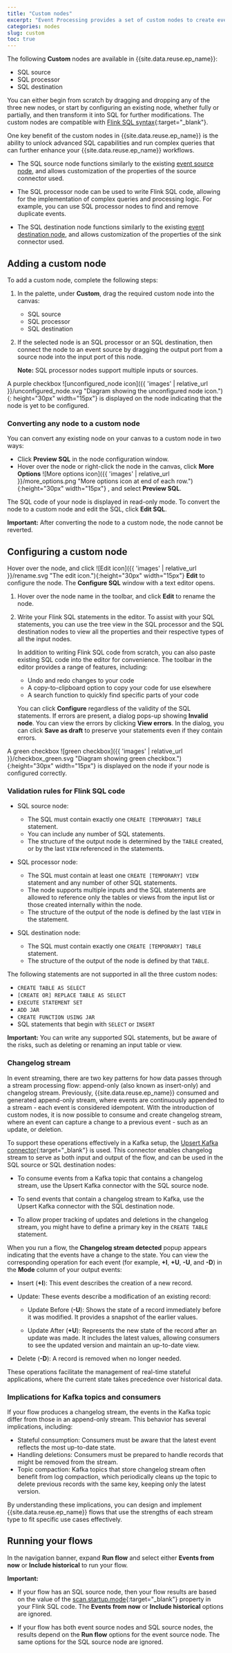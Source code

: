 ```yaml
---
title: "Custom nodes"
excerpt: "Event Processing provides a set of custom nodes to create event stream processing flows."
categories: nodes
slug: custom
toc: true
---
```


The following **Custom** nodes are available in {{site.data.reuse.ep_name}}:

- SQL source
- SQL processor
- SQL destination

You can either begin from scratch by dragging and dropping any of the three new nodes, or start by configuring an existing node, whether fully or partially, and then transform it into SQL for further modifications. The custom nodes are compatible with [Flink SQL syntax](https://nightlies.apache.org/flink/flink-docs-stable/docs/dev/table/sql/overview/){:target="_blank"}.

One key benefit of the custom nodes in {{site.data.reuse.ep_name}} is the ability to unlock advanced SQL capabilities and run complex queries that can further enhance your {{site.data.reuse.ep_name}} workflows.



- The SQL source node functions similarly to the existing [event source node](../eventnodes/#event-source), and allows customization of the properties of the source connector used.

- The SQL processor node can be used to write Flink SQL code, allowing for the implementation of complex queries and processing logic. For example, you can use SQL processor nodes to find and remove duplicate events.

- The SQL destination node functions similarly to the existing [event destination node](../eventnodes/#event-destination), and allows customization of the properties of the sink connector used.

## Adding a custom node

To add a custom node, complete the following steps:

1. In the palette, under **Custom**, drag the required custom node into the canvas:

   - SQL source
   - SQL processor
   - SQL destination

1. If the selected node is an SQL processor or an SQL destination, then connect the node to an event source by dragging the output port from a source node into the input port of this node.

   **Note:** SQL processor nodes support multiple inputs or sources. 

A purple checkbox ![unconfigured_node icon]({{ 'images' | relative_url }}/unconfigured_node.svg "Diagram showing the unconfigured node icon."){: height="30px" width="15px"} is displayed on the node indicating that the node is yet to be configured.


### Converting any node to a custom node

You can convert any existing node on your canvas to a custom node in two ways:

- Click **Preview SQL** in the node configuration window.
- Hover over the node or right-click the node in the canvas, click **More Options** ![More options icon]({{ 'images' | relative_url }}/more_options.png "More options icon at end of each row."){:height="30px" width="15px"} , and select **Preview SQL**.

The SQL code of your node is displayed in read-only mode. To convert the node to a custom node and edit the SQL, click **Edit SQL**.

**Important:** After converting the node to a custom node, the node cannot be reverted.

## Configuring a custom node

Hover over the node, and click ![Edit icon]({{ 'images' | relative_url }}/rename.svg "The edit icon."){:height="30px" width="15px"} **Edit** to configure the node. The **Configure SQL** window with a text editor opens.

1. Hover over the node name in the toolbar, and click **Edit** to rename the node.

1. Write your Flink SQL statements in the editor. To assist with your SQL statements, you can use the tree view in the SQL processor and the SQL destination nodes to view all the properties and their respective types of all the input nodes.

   In addition to writing Flink SQL code from scratch, you can also paste existing SQL code into the editor for convenience. The toolbar in the editor provides a range of features, including:

   - Undo and redo changes to your code
   - A copy-to-clipboard option to copy your code for use elsewhere
   - A search function to quickly find specific parts of your code


   You can click **Configure** regardless of the validity of the SQL statements. If errors are present, a dialog pops-up showing **Invalid node**. You can view the errors by clicking **View errors**.  In the dialog, you can click **Save as draft** to preserve your statements even if they contain errors.

A green checkbox ![green checkbox]({{ 'images' | relative_url }}/checkbox_green.svg "Diagram showing green checkbox."){:height="30px" width="15px"} is displayed on the node if your node is configured correctly.


### Validation rules for Flink SQL code

- SQL source node:
  - The SQL must contain exactly one `CREATE [TEMPORARY] TABLE` statement.
  - You can include any number of SQL statements.
  - The structure of the output node is determined by the `TABLE` created, or by the last `VIEW` referenced in the statements.

- SQL processor node:

  - The SQL must contain at least one `CREATE [TEMPORARY] VIEW` statement and any number of other SQL statements.
  - The node supports multiple inputs and the SQL statements are allowed to reference only the tables or views from the input list or those created internally within the node.
  - The structure of the output of the node is defined by the last `VIEW` in the statement.

- SQL destination node:

  - The SQL must contain exactly one `CREATE [TEMPORARY] TABLE` statement.
  - The structure of the output of the node is defined by that `TABLE`.

The following statements are not supported in all the three custom nodes:

- `CREATE TABLE AS SELECT`
- `[CREATE OR] REPLACE TABLE AS SELECT`
- `EXECUTE STATEMENT SET`
- `ADD JAR`
- `CREATE FUNCTION USING JAR`
- SQL statements that begin with `SELECT` or `INSERT`

**Important:** You can write any supported SQL statements, but be aware of the risks, such as deleting or renaming an input table or view.

### Changelog stream

In event streaming, there are two key patterns for how data passes through a stream processing flow: append-only (also known as insert-only) and changelog stream. Previously, {{site.data.reuse.ep_name}} consumed and generated append-only stream, where events are continuously appended to a stream - each event is considered idempotent. With the introduction of custom nodes, it is now possible to consume and create changelog stream, where an event can capture a change to a previous event - such as an update, or deletion.

To support these operations effectively in a Kafka setup, the [Upsert Kafka connector](https://nightlies.apache.org/flink/flink-docs-release-1.20/docs/connectors/table/upsert-kafka/){:target="_blank"} is used. This connector enables changelog stream to serve as both input and output of the flow, and can be used in the SQL source or SQL destination nodes:

- To consume events from a Kafka topic that contains a changelog stream, use the Upsert Kafka connector with the SQL source node.

- To send events that contain a changelog stream to Kafka, use the Upsert Kafka connector with the SQL destination node.

- To allow proper tracking of updates and deletions in the changelog stream, you might have to define a primary key in the `CREATE TABLE` statement.

When you run a flow, the **Changelog stream detected** popup appears indicating that the events have a change to the state. You can view the corresponding operation for each event (for example, **+I**, **+U**, **-U**, and **-D**) in the **Mode** column of your output events:

- Insert (**+I**): This event describes the creation of a new record.

- Update: These events describe a modification of an existing record:
  - Update Before (**-U**): Shows the state of a record immediately before it was modified. It provides a snapshot of the earlier values.

  - Update After (**+U**): Represents the new state of the record after an update was made. It includes the latest values, allowing consumers to see the updated version and maintain an up-to-date view.

- Delete (**-D**): A record is removed when no longer needed.

These operations facilitate the management of real-time stateful applications, where the current state takes precedence over historical data.

### Implications for Kafka topics and consumers

If your flow produces a changelog stream, the events in the Kafka topic differ from those in an append-only stream. This behavior has several implications, including:

- Stateful consumption: Consumers must be aware that the latest event reflects the most up-to-date state.
- Handling deletions: Consumers must be prepared to handle records that might be removed from the stream.
- Topic compaction: Kafka topics that store changelog stream often benefit from log compaction, which periodically cleans up the topic to delete previous records with the same key, keeping only the latest version.

By understanding these implications, you can design and implement {{site.data.reuse.ep_name}} flows that use the strengths of each stream type to fit specific use cases effectively.

## Running your flows

In the navigation banner, expand **Run flow** and select either **Events from now** or **Include historical** to run your flow.

**Important:** 

- If your flow has an SQL source node, then your flow results are based on the value of the [scan.startup.mode](https://nightlies.apache.org/flink/flink-docs-master/docs/connectors/table/kafka/#scan-startup-mode){:target="_blank"} property in your Flink SQL code. The **Events from now** or **Include historical** options are ignored.

- If your flow has both event source nodes and SQL source nodes, the results depend on the **Run flow** options for the event source node. The same options for the SQL source node are ignored.
